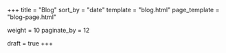 +++
title = "Blog"
sort_by = "date"
template = "blog.html"
page_template = "blog-page.html"

weight = 10
paginate_by = 12

draft = true
+++
